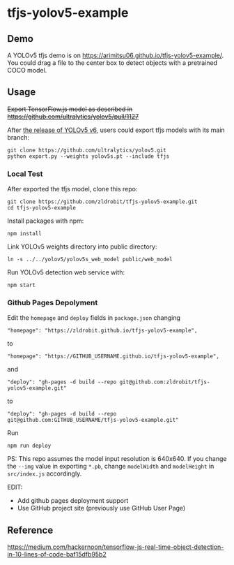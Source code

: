 # tfjs-yolov5-example

## Demo
A YOLOv5 tfjs demo is on https://arimitsu06.github.io/tfjs-yolov5-example/. You could drag a file to the center box to detect objects with a pretrained COCO model.

## Usage
<del>Export TensorFlow.js model as described in https://github.com/ultralytics/yolov5/pull/1127</del>

After [the release of YOLOv5 v6](https://github.com/ultralytics/yolov5/releases/tag/v6.0), users could export tfjs models with its main branch:
```
git clone https://github.com/ultralytics/yolov5.git
python export.py --weights yolov5s.pt --include tfjs
```

### Local Test
After exported the tfjs model, clone this repo:
```
git clone https://github.com/zldrobit/tfjs-yolov5-example.git
cd tfjs-yolov5-example
```
Install packages with npm:
```
npm install
```
Link YOLOv5 weights directory into public directory:
```
ln -s ../../yolov5/yolov5s_web_model public/web_model
```
Run YOLOv5 detection web service with:
```
npm start
```

### Github Pages Depolyment
Edit the `homepage` and `deploy` fields in `package.json` changing 
```
"homepage": "https://zldrobit.github.io/tfjs-yolov5-example",
``` 
to 
```
"homepage": "https://GITHUB_USERNAME.github.io/tfjs-yolov5-example",
```
and
```
"deploy": "gh-pages -d build --repo git@github.com:zldrobit/tfjs-yolov5-example.git"
```
to
```
"deploy": "gh-pages -d build --repo git@github.com:GITHUB_USERNAME/tfjs-yolov5-example.git"
```


Run
```
npm run deploy
```

PS: This repo assumes the model input resolution is 640x640.
If you change the `--img` value in exporting `*.pb`, change `modelWidth` and `modelHeight` in `src/index.js` accordingly.

EDIT: 
- Add github pages deployment support
- Use GitHub project site (previously use GitHub User Page)

## Reference
https://medium.com/hackernoon/tensorflow-js-real-time-object-detection-in-10-lines-of-code-baf15dfb95b2
